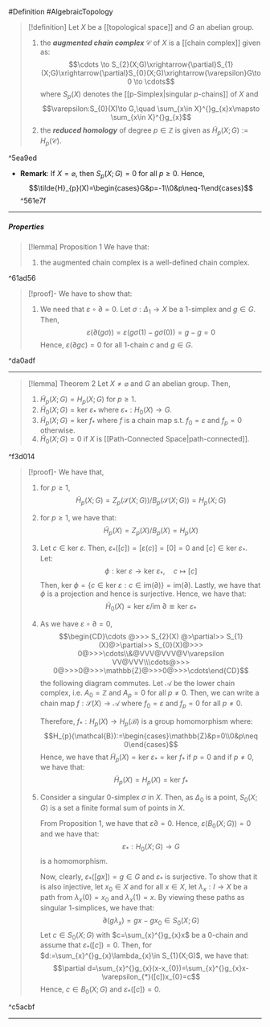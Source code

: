 #Definition #AlgebraicTopology 

> [!definition]
> Let $X$ be a [[topological space]] and $G$ an abelian group.
> 1. the ***augmented chain complex*** $\mathcal{C}$ of $X$ is a [[chain complex]] given as: $$\cdots \to S_{2}(X;G)\xrightarrow{\partial}S_{1}(X;G)\xrightarrow{\partial}S_{0}(X;G)\xrightarrow{\varepsilon}G\to 0 \to \cdots$$where $S_{p}(X)$ denotes the [[p-Simplex|singular $p$-chains]] of $X$ and $$\varepsilon:S_{0}(X)\to G,\quad \sum_{x\in X}^{}g_{x}x\mapsto \sum_{x\in X}^{}g_{x}$$
> 2. the ***reduced homology*** of degree $p\in \mathbb{Z}$ is given as $\tilde{H}_{p}(X;G):=H_{p}(\mathcal{C})$.

^5ea9ed

- **Remark**: If $X=\varnothing$, then $S_{p}(X;G) =0$ for all $p\geq 0$. Hence, $$\tilde{H}_{p}(X)=\begin{cases}G&p=-1\\0&p\neq-1\end{cases}$$ ^561e7f
---
##### Properties
> [!lemma] Proposition 1
> We have that:
> 1. the augmented chain complex is a well-defined chain complex. 

^61ad56

> [!proof]-
> We have to show that:
> 1. We need that $\varepsilon \circ\partial = 0$. Let $\sigma:\Delta_{1}\to X$ be a $1$-simplex and $g\in G$. Then, $$\varepsilon(\partial (g\sigma))=\varepsilon(g\sigma(1)-g\sigma(0))=g-g=0$$ Hence, $\varepsilon(\partial gc) = 0$ for all $1$-chain $c$ and $g\in G$.

^da0adf

---
> [!lemma] Theorem 2
> Let $X\neq \varnothing$ and $G$ an abelian group. Then,
> 1. $\tilde{H}_{p}(X;G)=H_{p}(X;G)$ for $p\geq 1$.
> 2. $\tilde{H}_{0}(X;G)=\text{ker }\varepsilon_{*}$ where $\varepsilon_{*}:H_{0}(X)\to G$.
> 3. $\tilde{H}_{p}(X;G)=\text{ker }f_{*}$ where $f$ is a chain map s.t. $f_{0}= \varepsilon$ and $f_{p}=0$ otherwise.
> 4. $\tilde{H}_{0}(X;G)=0$ if $X$ is [[Path-Connected Space|path-connected]].

^f3d014

> [!proof]-
> We have that, 
> 1. for $p\geq 1$, $$\tilde{H}_{p}(X;G)=Z_{p}(\mathcal{S}(X;G)) / B_{p}(\mathcal{S}(X;G))=H_{p}(X;G)$$
> 2. for $p\geq 1$, we have that: $$\tilde{H}_{p}(X)= Z_{p}(X) / B_{p}(X)=H_{p}(X)$$
> 3. Let $c\in \text{ker }\varepsilon$. Then, $\varepsilon_{*}([c])=[\varepsilon(c)]=[0]=0$ and $[c]\in \text{ker }\varepsilon_{*}$. Let: $$\phi: \text{ker }\varepsilon\to \text{ker } \varepsilon_{*},\quad c \mapsto [c]$$Then, $\text{ker }\phi=\{ c\in \text{ker }\varepsilon :c\in  \text{im}(\partial) \}=\text{im}(\partial)$. Lastly, we have that $\phi$ is a projection and hence is surjective. Hence, we have that: $$\tilde{H}_{0}(X)= \text{ker }\varepsilon / \text{im }\partial \cong \text{ker }\varepsilon_{*}$$
> 4. As we have $\varepsilon \circ \partial = 0$, 
> $$\begin{CD}\cdots @>>> S_{2}(X) @>\partial>> S_{1}(X)@>\partial>> S_{0}(X)@>>> 0@>>>\cdots\\&@VVV@VVV@V\varepsilon VV@VVV\\\cdots@>>> 0@>>>0@>>>\mathbb{Z}@>>>0@>>>\cdots\end{CD}$$the following diagram commutes. Let $\mathcal{A}$ be the lower chain complex, i.e. $A_{0}=\mathbb{Z}$ and $A_{p}=0$ for all $p\neq 0$. Then, we can write a chain map $f:\mathcal{S}(X)\to \mathcal{A}$ where $f_{0}=\varepsilon$ and $f_{p}=0$ for all $p\neq 0$.
> 
>    Therefore, $f_{*}:H_{p}(X)\to H_{p}(\mathcal{B})$ is a group homomorphism where: $$H_{p}(\mathcal{B}):=\begin{cases}\mathbb{Z}&p=0\\0&p\neq 0\end{cases}$$Hence, we have that $\tilde{H}_{p}(X)=\text{ker }\varepsilon_{*}=\text{ker }f_{*}$ if $p=0$ and if $p\neq 0$, we have that: $$\tilde{H}_{p}(X)=H_{p}(X)=\text{ker }f_{*}$$
>1. Consider a singular $0$-simplex $\sigma$ in $X$. Then, as $\Delta_{0}$ is a point, $S_{0}(X;G)$ is a set a finite formal sum of points in $X$. 
>   
>    From Proposition 1, we have that $\varepsilon \partial=0$. Hence, $\varepsilon(B_{0}(X;G))=0$ and we have that: $$\varepsilon _{*}:H_{0}(X;G)\to G$$is a homomorphism.
>    
>    Now, clearly, $\varepsilon_{*}([gx])=g\in G$ and $\varepsilon_{*}$ is surjective. To show that it is also injective, let $x_{0}\in X$ and for all $x\in X$, let $\lambda_{x}:I\to X$ be a path from $\lambda_{x}(0)=x_{0}$ and $\lambda_{x}(1)=x$. By viewing these paths as singular $1$-simplices, we have that: $$\partial(g\lambda_{x})=gx-gx_{0}\in S_{0}(X;G)$$Let $c\in S_{0}(X;G)$ with $c=\sum_{x}^{}g_{x}x$ be a $0$-chain and assume that $\varepsilon_{*}([c])=0$. Then, for $d:=\sum_{x}^{}g_{x}\lambda_{x}\in S_{1}(X;G)$, we have that: $$\partial d=\sum_{x}^{}g_{x}(x-x_{0})=\sum_{x}^{}g_{x}x-\varepsilon_{*}([c])x_{0}=c$$Hence, $c\in B_{0}(X;G)$ and $\varepsilon_{*}([c])=0$.

^c5acbf

---
